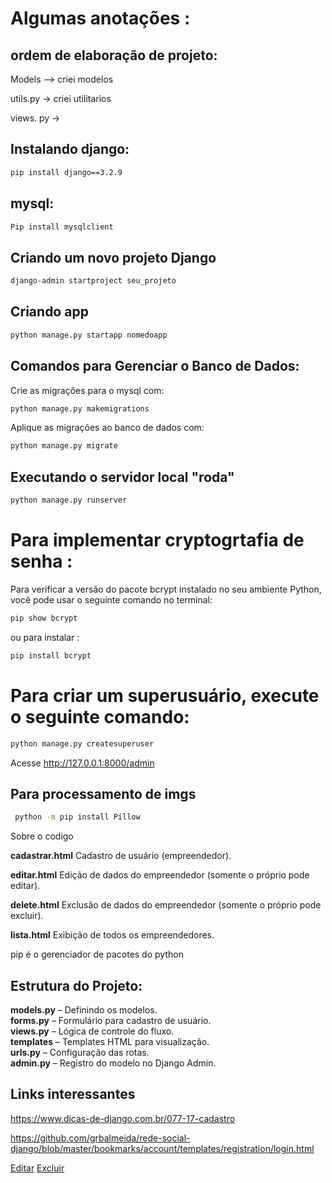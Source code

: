 # Algumas anotações :

## ordem de elaboração de projeto:
Models --> criei modelos

utils.py -> criei utilitarios

views. py ->
## Instalando django:
````cmd
pip install django==3.2.9

````
## mysql:

````cmd
Pip install mysqlclient
````

## Criando um novo projeto Django

````cmd
django-admin startproject seu_projeto
````
## Criando app
````cmd
python manage.py startapp nomedoapp

````
## Comandos para Gerenciar o Banco de Dados:

Crie as migrações para o mysql com:
````cmd
python manage.py makemigrations

````

Aplique as migrações ao banco de dados com:
````cmd
python manage.py migrate
```` 

## Executando o servidor local "roda"

````cmd
python manage.py runserver

````

# Para implementar cryptogrtafia de senha :
Para verificar a versão do pacote bcrypt instalado no seu ambiente Python, você pode usar o seguinte comando no terminal:
````cmd
pip show bcrypt
````
ou para instalar :
````cmd
pip install bcrypt    
````

# Para criar um superusuário, execute o seguinte comando:

````cmd
python manage.py createsuperuser

````
Acesse http://127.0.0.1:8000/admin

## Para processamento de imgs 
````cmd
 python -m pip install Pillow
````



Sobre o codigo

**cadastrar.html**
Cadastro de usuário (empreendedor). 

**editar.html**
Edição de dados do empreendedor (somente o próprio pode editar).

**delete.html**
Exclusão de dados do empreendedor (somente o próprio pode excluir).

**lista.html**
Exibição de todos os empreendedores.



pip é o gerenciador de pacotes do python 

## Estrutura do Projeto:
**models.py** – Definindo os modelos.<br>
**forms.py** – Formulário para cadastro de usuário. <br>
**views.py** – Lógica de controle do fluxo. <br>
**templates** – Templates HTML para visualização. <br>
**urls.py** – Configuração das rotas. <br>
**admin.py** – Registro do modelo no Django Admin.


## Links interessantes 
https://www.dicas-de-django.com.br/077-17-cadastro

https://github.com/grbalmeida/rede-social-django/blob/master/bookmarks/account/templates/registration/login.html



 <a href="{% url 'edit_empreendedor' empreendedor.id %}">Editar</a>
                            <a href="{% url 'delete_empreendedor' empreendedor.id %}">Excluir</a>